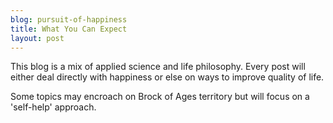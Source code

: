 ```yaml
---
blog: pursuit-of-happiness
title: What You Can Expect
layout: post
---
```


This blog is a mix of applied science and life philosophy. Every post will either deal directly with happiness or else on ways to improve quality of life.

Some topics may encroach on Brock of Ages territory but will focus on a 'self-help' approach. 